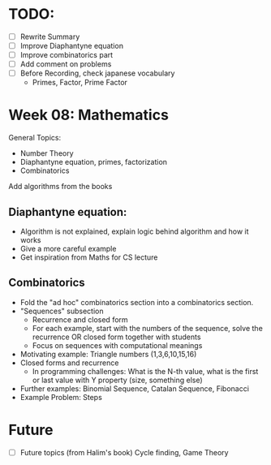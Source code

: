 # TODO:
- [ ] Rewrite Summary
- [ ] Improve Diaphantyne equation
- [ ] Improve combinatorics part
- [ ] Add comment on problems
- [ ] Before Recording, check japanese vocabulary
  - Primes, Factor, Prime Factor

# Week 08: Mathematics
General Topics:
- Number Theory
- Diaphantyne equation, primes, factorization
- Combinatorics

Add algorithms from the books

## Diaphantyne equation:
- Algorithm is not explained, explain logic behind algorithm
  and how it works
- Give a more careful example
- Get inspiration from Maths for CS lecture

## Combinatorics
- Fold the "ad hoc" combinatorics section into a combinatorics
  section.
- "Sequences" subsection
  - Recurrence and closed form
  - For each example, start with the numbers of the sequence,
    solve the recurrence OR closed form together with students
  - Focus on sequences with computational meanings
- Motivating example: Triangle numbers (1,3,6,10,15,16)
- Closed forms and recurrence
  - In programming challenges: What is the N-th value,
    what is the first or last value with Y property (size, something else)
- Further examples:
    Binomial Sequence, Catalan Sequence, Fibonacci
- Example Problem:
    Steps

# Future
- [ ] Future topics (from Halim's book) Cycle finding, Game Theory

